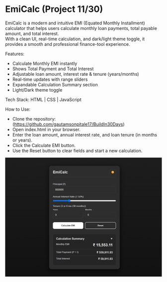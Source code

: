 # EmiCalc  (Project 11/30)

EmiCalc is a modern and intuitive EMI (Equated Monthly Installment) calculator that helps users calculate monthly loan payments, total payable amount, and total interest.  
With a clean UI, real-time calculation, and dark/light theme toggle, it provides a smooth and professional finance-tool experience.

Features:
- Calculate Monthly EMI instantly  
- Shows Total Payment and Total Interest  
- Adjustable loan amount, interest rate & tenure (years/months)  
- Real-time updates with range sliders  
- Expandable Calculation Summary section  
- Light/Dark theme toggle  

Tech Stack: 
HTML | CSS | JavaScript 

How to Use:
- Clone the repository: (https://github.com/gautamsonpitale17/BuildIn30Days)
- Open index.html in your browser.
- Enter the loan amount, annual interest rate, and loan tenure (in months or years).
- Click the Calculate EMI button.
- Use the Reset button to clear fields and start a new calculation.

![EmiCalc Screenshot](screenshot.png)
